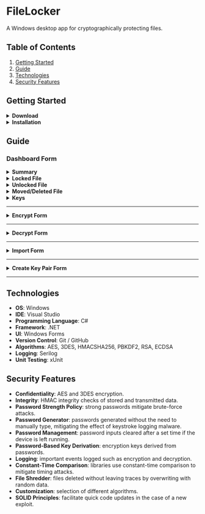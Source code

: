 # FileLocker

A Windows desktop app for cryptographically protecting files.

## Table of Contents

1. [Getting Started](#getting-started)
2. [Guide](#guide)
3. [Technologies](#technologies)
4. [Security Features](#security-features)

## Getting Started

<details>
<summary><strong>Download</strong></summary>
<em>Coming Soon</em>
</details>

<details>
<summary><strong>Installation</strong></summary>
<em>Coming Soon</em>
</details>

## Guide

### Dashboard Form

<details>
<summary><strong>Summary</strong></summary>
The Dashboard Form also displays files within FileLocker's scope and allows addition and navigation of files.

- **Guide 📖**: opens the GitHub repository in the default browser.
- **Add ▼**: shows dropdown options to add files to the scope by manually selecting or importing an archive.
- **File List**: right click on a file to display options or drag and drop files onto the list to add them.
- **Search Bar**: filters files based on the search query.

> [!TIP]
> Filter by file type by searching `.txt` or `.png`, or filter by algorithm by searching `.aes` or `.3des`.

<img src="./images/DashboardForm_NoFilesPanel.png" alt="Dashboard Form with Locked File Selected" width="1000">

</details>

<details>
<summary><strong>Locked File</strong></summary>
A locked file can be decrypted, shredded, shown in File Explorer, or exported.

- **📋 Path**: copies the path to the clipboard.
- **📋 SHA**: copies the SHA to the clipboard.
- **Decrypt 🔑**: opens the Decrypt Form.
- **Shred 🗑️**: shreds the file by overwriting its contents with random data and then deleting.
- **Explorer 📁**: launches File Explorer with the file selected.
- **Export 📤**: exports the file to a .zip archive.

<img src="./images/DashboardForm_LockedPanel.png" alt="Dashboard Form with Locked File Selected" width="1000">

</details>

<details>
<summary><strong>Unlocked File</strong></summary>
An unlocked file can be encrypted, shredded, or shown in File Explorer.

- **📋 Path**: copies the path to the clipboard.
- **📋 SHA**: copies the SHA to the clipboard.
- **Encrypt 🔐**: opens the Encrypt Form.
- **Shred 🗑️**: shreds the file by overwriting its contents with random data and then deleting.
- **Explorer 📁**: launches File Explorer with the file selected.

<img src="./images/DashboardForm_UnlockedPanel.png" alt="Dashboard Form with Unlocked File Selected" width="1000">
</details>

<details>
<summary><strong>Moved/Deleted File</strong></summary>
An moved or deleted file can be relocated or removed from scope.

- **Relocate**: find the moved file.
- **Remove**: remove file from scope.

<img src="./images/DashboardForm_RelocationPanel.png" alt="Dashboard Form with Unlocked File Selected" width="1000">
</details>

<details>
<summary><strong>Keys</strong></summary>
Keys pairs can be created and public keys can be imported.

- **Create**: opens the Create Key Pair Form.
- **Import**: imports a selected public key archive.
- **Key Lists**: right click on a key to display options.

<img src="./images/DashboardForm_KeysPanel.png" alt="Dashboard Form with Unlocked File Selected" width="1000">
</details>

---

<details>
<summary><strong>Encrypt Form</strong></summary>
<img src="./images/EncryptForm.png" alt="Encrypt Form" width="400">

The Encrypt Form allows encryption by choosing an industry-standard encryption algorithm such as AES or 3DES and providing a strength-enforced password. Password fields are cleared after 30 seconds of inactivity.

- **Generate Random**: generates a random password that satisfies the strength policy.
- **Clear**: erases both password fields.
- **→**: encrypts the file with the provided password.
- **👁**: shows or hides the password fields.

> [!CAUTION]
> If the password is lost, the file cannot be decrypted. FileLocker maintains a zero-knowledge policy.

</details>

---

<details>
<summary><strong>Decrypt Form</strong></summary>
<img src="./images/DecryptForm.png" alt="Decrypt Form" width="400">

The Decrypt Form allows decryption by providing the encryption password. Password field is cleared after 30 seconds of inactivity.

- **→**: decrypts the file with the provided password, if correct.
- **👁**: shows or hides the password fields.
</details>

---

<details>
<summary><strong>Import Form</strong></summary>
<img src="./images/ImportForm.png" alt="Decrypt Form" width="400">

The Import Form allows an import of a .zip archive.

- **Open**: choose a .zip archive.
- **Save To**: the location where the file will be saved.
- **Import**: loads the archive and saves the file to the chosen location.
</details>

---

<details>
<summary><strong>Create Key Pair Form</strong></summary>
<img src="./images/CreateKeyPairForm.png" alt="Decrypt Form" width="400">

The Create Key Pair Form allows creation of a public/private key pair.

- **Generate Random**: generates a random password that satisfies the strength policy.
- **Clear**: erases both password fields.
- **→**: creates the key pair and encrypts the private key with the provided password.
- **👁**: shows or hides the password fields.

> [!CAUTION]
> If the password is lost, the key cannot be used to sign. FileLocker maintains a zero-knowledge policy.

</details>

---

## Technologies

- **OS**: Windows
- **IDE**: Visual Studio
- **Programming Language**: C#
- **Framework**: .NET
- **UI**: Windows Forms
- **Version Control**: Git / GitHub
- **Algorithms**: AES, 3DES, HMACSHA256, PBKDF2, RSA, ECDSA
- **Logging**: Serilog
- **Unit Testing**: xUnit

## Security Features

- **Confidentiality**: AES and 3DES encryption.
- **Integrity**: HMAC integrity checks of stored and transmitted data.
- **Password Strength Policy**: strong passwords mitigate brute-force attacks.
- **Password Generator**: passwords generated without the need to manually type, mitigating the effect of keystroke logging malware.
- **Password Management**: password inputs cleared after a set time if the device is left running.
- **Password-Based Key Derivation**: encryption keys derived from passwords.
- **Logging**: important events logged such as encryption and decryption.
- **Constant-Time Comparison**: libraries use constant-time comparison to mitigate timing attacks.
- **File Shredder**: files deleted without leaving traces by overwriting with random data.
- **Customization**: selection of different algorithms.
- **SOLID Principles**: facilitate quick code updates in the case of a new exploit.
